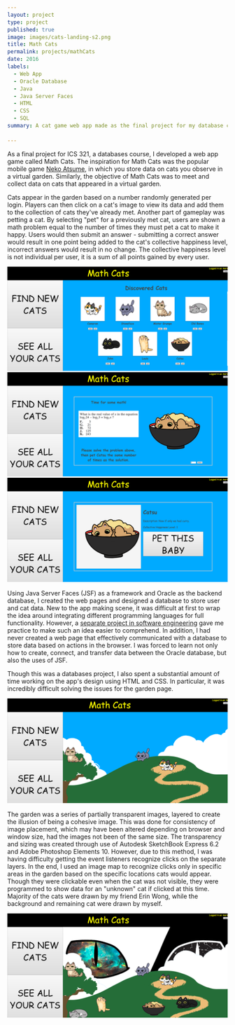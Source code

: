 ```yaml
---
layout: project
type: project
published: true
image: images/cats-landing-s2.png
title: Math Cats
permalink: projects/mathCats
date: 2016
labels:
  - Web App
  - Oracle Database
  - Java
  - Java Server Faces
  - HTML
  - CSS
  - SQL
summary: A cat game web app made as the final project for my database class.

---
```


As a final project for ICS 321, a databases course, I developed a web app game called Math Cats. The inspiration for Math Cats was the popular mobile game [Neko Atsume](https://en.wikipedia.org/wiki/Neko_Atsume), in which you store data on cats you observe in a virtual garden. Similarly, the objective of Math Cats was to meet and collect data on cats that appeared in a virtual garden.

Cats appear in the garden based on a number randomly generated per login. Players can then click on a cat's image to view its data and add them to the collection of cats they've already met. Another part of gameplay was petting a cat. By selecting "pet" for a previously met cat, users are shown a math problem equal to the number of times they must pet a cat to make it happy. Users would then submit an answer - submitting a correct answer would result in one point being added to the cat's collective happiness level, incorrect answers would result in no change. The collective happiness level is not individual per user, it is a sum of all points gained by every user.

<div class="ui massive center floated images">
  <img class="ui image" src="../images/cats-collection.png">
  <img class="ui image" src="../images/cats-pet.png">
  <img class="ui image" src="../images/cats-statistics.png">
</div>

Using Java Server Faces (JSF) as a framework and Oracle as the backend database, I created the web pages and designed a database to store user and cat data. New to the app making scene, it was difficult at first to wrap the idea around integrating different programming languages for full functionality. However, a [separate project in software engineering](https://mariahgaoiran.github.io/projects/CS) gave me practice to make such an idea easier to comprehend. In addition, I had never created a web page that effectively communicated with a database to store data based on actions in the browser. I was forced to learn not only how to create, connect, and transfer data between the Oracle database, but also the uses of JSF.

Though this was a databases project, I also spent a substantial amount of time working on the app's design using HTML and CSS. In particular, it was incredibly difficult solving the issues for the garden page.

<img class="ui image" src="../images/cats-garden-partial.png">

The garden was a series of partially transparent images, layered to create the illusion of being a cohesive image. This was done for consistency of image placement, which may have been altered depending on browser and window size, had the images not been of the same size. The transparency and sizing was created through use of Autodesk SketchBook Express 6.2 and Adobe Photoshop Elements 10.  However, due to this method, I was having difficulty getting the event listeners recognize clicks on the separate layers. In the end, I used an image map to recognize clicks only in specific areas in the garden based on the specific locations cats would appear. Though they were clickable even when the cat was not visible, they were programmed to show data for an "unknown" cat if clicked at this time.
Majority of the cats were drawn by my friend Erin Wong, while the background and remaining cat were drawn by myself.

<img class="ui image" src="../images/cats-garden-full.png">